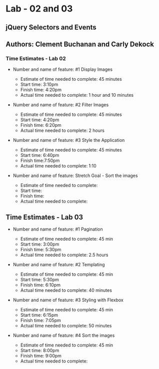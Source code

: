 # Lab - 02 and 03

## jQuery Selectors and Events

## Authors: Clement Buchanan and Carly Dekock

### Time Estimates - Lab 02

- Number and name of feature: #1 Display Images
  - Estimate of time needed to complete: 45 minutes
  - Start time: 3:10pm
  - Finish time: 4:20pm
  - Actual time needed to complete: 1 hour and 10 minutes

- Number and name of feature: #2 Filter Images
  - Estimate of time needed to complete: 45 minutes
  - Start time: 4:20pm
  - Finish time: 6:20pm
  - Actual time needed to complete: 2 hours

- Number and name of feature: #3 Style the Application
  - Estimate of time needed to complete: 45 minutes
  - Start time: 6:40pm
  - Finish time:7:50pm
  - Actual time needed to complete: 1:10

- Number and name of feature: Stretch Goal - Sort the images
  - Estimate of time needed to complete:
  - Start time:
  - Finish time:
  - Actual time needed to complete:

## Time Estimates - Lab 03

- Number and name of feature: #1 Pagination
  - Estimate of time needed to complete: 45 min
  - Start time: 3:00pm
  - Finish time: 5:30pm
  - Actual time needed to complete: 2.5 hours

- Number and name of feature: #2 Templating
  - Estimate of time needed to complete: 45 min
  - Start time: 5:30pm
  - Finish time: 6:10pm
  - Actual time needed to complete: 40 minutes

- Number and name of feature: #3 Styling with Flexbox
  - Estimate of time needed to complete: 45 min
  - Start time: 6:15pm
  - Finish time: 7:05pm
  - Actual time needed to complete: 50 minutes

- Number and name of feature: #4 Sort the images
  - Estimate of time needed to complete: 45 min
  - Start time: 8:00pm
  - Finish time: 9:00pm
  - Actual time needed to complete: